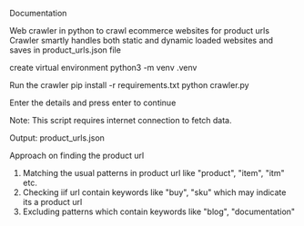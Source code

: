 Documentation

Web crawler in python to crawl ecommerce websites for product urls
Crawler smartly handles both static and dynamic loaded websites and saves in product_urls.json file

create virtual environment
python3 -m venv .venv

Run the crawler
pip install -r requirements.txt
python crawler.py

Enter the details and press enter to continue

Note: This script requires internet connection to fetch data.

Output:
product_urls.json

Approach on finding the product url

1. Matching the usual patterns in product url like "product", "item", "itm" etc.
2. Checking iif url contain keywords like "buy", "sku" which may indicate its a product url
3. Excluding patterns which contain keywords like "blog", "documentation"